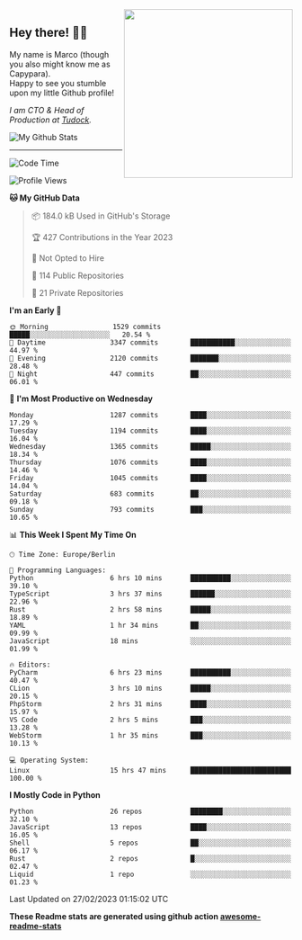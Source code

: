 <img src="https://capypara.de/para_logo.png?a=13" align="right" width="300">

## Hey there! 👋🙃
My name is Marco (though you also might know me as Capypara).  
Happy to see you stumble upon my little Github profile!

*I am CTO & Head of Production at <a href="http://tudock.de">Tudock</a>.*


![My Github Stats](https://github-readme-stats.vercel.app/api?username=theCapypara&show_icons=true&title_color=8ea106&text_color=ffffff&icon_color=8ea106&bg_color=2F343F&hide_border=1)

---
<!--START_SECTION:waka-->
![Code Time](http://img.shields.io/badge/Code%20Time-2%2C169%20hrs%2024%20mins-blue)

![Profile Views](http://img.shields.io/badge/Profile%20Views-0-blue)

**🐱 My GitHub Data** 

> 📦 184.0 kB Used in GitHub's Storage 
 > 
> 🏆 427 Contributions in the Year 2023
 > 
> 🚫 Not Opted to Hire
 > 
> 📜 114 Public Repositories 
 > 
> 🔑 21 Private Repositories 
 > 
**I'm an Early 🐤** 

```text
🌞 Morning                1529 commits        █████░░░░░░░░░░░░░░░░░░░░   20.54 % 
🌆 Daytime                3347 commits        ███████████░░░░░░░░░░░░░░   44.97 % 
🌃 Evening                2120 commits        ███████░░░░░░░░░░░░░░░░░░   28.48 % 
🌙 Night                  447 commits         ██░░░░░░░░░░░░░░░░░░░░░░░   06.01 % 
```
📅 **I'm Most Productive on Wednesday** 

```text
Monday                   1287 commits        ████░░░░░░░░░░░░░░░░░░░░░   17.29 % 
Tuesday                  1194 commits        ████░░░░░░░░░░░░░░░░░░░░░   16.04 % 
Wednesday                1365 commits        █████░░░░░░░░░░░░░░░░░░░░   18.34 % 
Thursday                 1076 commits        ████░░░░░░░░░░░░░░░░░░░░░   14.46 % 
Friday                   1045 commits        ████░░░░░░░░░░░░░░░░░░░░░   14.04 % 
Saturday                 683 commits         ██░░░░░░░░░░░░░░░░░░░░░░░   09.18 % 
Sunday                   793 commits         ███░░░░░░░░░░░░░░░░░░░░░░   10.65 % 
```


📊 **This Week I Spent My Time On** 

```text
🕑︎ Time Zone: Europe/Berlin

💬 Programming Languages: 
Python                   6 hrs 10 mins       ██████████░░░░░░░░░░░░░░░   39.10 % 
TypeScript               3 hrs 37 mins       ██████░░░░░░░░░░░░░░░░░░░   22.96 % 
Rust                     2 hrs 58 mins       █████░░░░░░░░░░░░░░░░░░░░   18.89 % 
YAML                     1 hr 34 mins        ██░░░░░░░░░░░░░░░░░░░░░░░   09.99 % 
JavaScript               18 mins             ░░░░░░░░░░░░░░░░░░░░░░░░░   01.99 % 

🔥 Editors: 
PyCharm                  6 hrs 23 mins       ██████████░░░░░░░░░░░░░░░   40.47 % 
CLion                    3 hrs 10 mins       █████░░░░░░░░░░░░░░░░░░░░   20.15 % 
PhpStorm                 2 hrs 31 mins       ████░░░░░░░░░░░░░░░░░░░░░   15.97 % 
VS Code                  2 hrs 5 mins        ███░░░░░░░░░░░░░░░░░░░░░░   13.28 % 
WebStorm                 1 hr 35 mins        ███░░░░░░░░░░░░░░░░░░░░░░   10.13 % 

💻 Operating System: 
Linux                    15 hrs 47 mins      █████████████████████████   100.00 % 
```

**I Mostly Code in Python** 

```text
Python                   26 repos            ████████░░░░░░░░░░░░░░░░░   32.10 % 
JavaScript               13 repos            ████░░░░░░░░░░░░░░░░░░░░░   16.05 % 
Shell                    5 repos             ██░░░░░░░░░░░░░░░░░░░░░░░   06.17 % 
Rust                     2 repos             █░░░░░░░░░░░░░░░░░░░░░░░░   02.47 % 
Liquid                   1 repo              ░░░░░░░░░░░░░░░░░░░░░░░░░   01.23 % 
```




 Last Updated on 27/02/2023 01:15:02 UTC
<!--END_SECTION:waka-->

**These Readme stats are generated using github action [awesome-readme-stats](https://github.com/anmol098/waka-readme-stats)**
